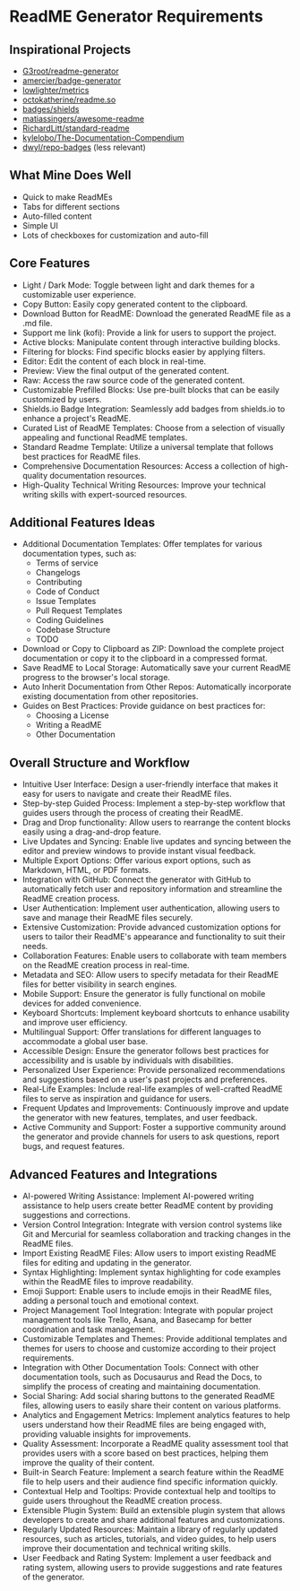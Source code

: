 # ReadME Generator Requirements

## Inspirational Projects

- [G3root/readme-generator](https://github.com/G3root/readme-generator)
- [amercier/badge-generator](https://github.com/amercier/badge-generator)
- [lowlighter/metrics](https://github.com/lowlighter/metrics)
- [octokatherine/readme.so](https://github.com/octokatherine/readme.so)
- [badges/shields](https://github.com/badges/shields)
- [matiassingers/awesome-readme](https://github.com/matiassingers/awesome-readme)
- [RichardLitt/standard-readme](https://github.com/RichardLitt/standard-readme)
- [kylelobo/The-Documentation-Compendium](https://github.com/kylelobo/The-Documentation-Compendium)
- [dwyl/repo-badges](https://github.com/dwyl/repo-badges) (less relevant)

## What Mine Does Well

- Quick to make ReadMEs
- Tabs for different sections
- Auto-filled content
- Simple UI
- Lots of checkboxes for customization and auto-fill

## Core Features

- Light / Dark Mode: Toggle between light and dark themes for a customizable user experience.
- Copy Button: Easily copy generated content to the clipboard.
- Download Button for ReadME: Download the generated ReadME file as a .md file.
- Support me link (kofi): Provide a link for users to support the project.
- Active blocks: Manipulate content through interactive building blocks.
- Filtering for blocks: Find specific blocks easier by applying filters.
- Editor: Edit the content of each block in real-time.
- Preview: View the final output of the generated content.
- Raw: Access the raw source code of the generated content.
- Customizable Prefilled Blocks: Use pre-built blocks that can be easily customized by users.
- Shields.io Badge Integration: Seamlessly add badges from shields.io to enhance a project's ReadME.
- Curated List of ReadME Templates: Choose from a selection of visually appealing and functional ReadME templates.
- Standard Readme Template: Utilize a universal template that follows best practices for ReadME files.
- Comprehensive Documentation Resources: Access a collection of high-quality documentation resources.
- High-Quality Technical Writing Resources: Improve your technical writing skills with expert-sourced resources.

## Additional Features Ideas

- Additional Documentation Templates: Offer templates for various documentation types, such as:
  - Terms of service
  - Changelogs
  - Contributing
  - Code of Conduct
  - Issue Templates
  - Pull Request Templates
  - Coding Guidelines
  - Codebase Structure
  - TODO
- Download or Copy to Clipboard as ZIP: Download the complete project documentation or copy it to the clipboard in a compressed format.
- Save ReadME to Local Storage: Automatically save your current ReadME progress to the browser's local storage.
- Auto Inherit Documentation from Other Repos: Automatically incorporate existing documentation from other repositories.
- Guides on Best Practices: Provide guidance on best practices for:
  - Choosing a License
  - Writing a ReadME
  - Other Documentation

## Overall Structure and Workflow

- Intuitive User Interface: Design a user-friendly interface that makes it easy for users to navigate and create their ReadME files.
- Step-by-step Guided Process: Implement a step-by-step workflow that guides users through the process of creating their ReadME.
- Drag and Drop functionality: Allow users to rearrange the content blocks easily using a drag-and-drop feature.
- Live Updates and Syncing: Enable live updates and syncing between the editor and preview windows to provide instant visual feedback.
- Multiple Export Options: Offer various export options, such as Markdown, HTML, or PDF formats.
- Integration with GitHub: Connect the generator with GitHub to automatically fetch user and repository information and streamline the ReadME creation process.
- User Authentication: Implement user authentication, allowing users to save and manage their ReadME files securely.
- Extensive Customization: Provide advanced customization options for users to tailor their ReadME's appearance and functionality to suit their needs.
- Collaboration Features: Enable users to collaborate with team members on the ReadME creation process in real-time.
- Metadata and SEO: Allow users to specify metadata for their ReadME files for better visibility in search engines.
- Mobile Support: Ensure the generator is fully functional on mobile devices for added convenience.
- Keyboard Shortcuts: Implement keyboard shortcuts to enhance usability and improve user efficiency.
- Multilingual Support: Offer translations for different languages to accommodate a global user base.
- Accessible Design: Ensure the generator follows best practices for accessibility and is usable by individuals with disabilities.
- Personalized User Experience: Provide personalized recommendations and suggestions based on a user's past projects and preferences.
- Real-Life Examples: Include real-life examples of well-crafted ReadME files to serve as inspiration and guidance for users.
- Frequent Updates and Improvements: Continuously improve and update the generator with new features, templates, and user feedback.
- Active Community and Support: Foster a supportive community around the generator and provide channels for users to ask questions, report bugs, and request features.

## Advanced Features and Integrations

- AI-powered Writing Assistance: Implement AI-powered writing assistance to help users create better ReadME content by providing suggestions and corrections.
- Version Control Integration: Integrate with version control systems like Git and Mercurial for seamless collaboration and tracking changes in the ReadME files.
- Import Existing ReadME Files: Allow users to import existing ReadME files for editing and updating in the generator.
- Syntax Highlighting: Implement syntax highlighting for code examples within the ReadME files to improve readability.
- Emoji Support: Enable users to include emojis in their ReadME files, adding a personal touch and emotional context.
- Project Management Tool Integration: Integrate with popular project management tools like Trello, Asana, and Basecamp for better coordination and task management.
- Customizable Templates and Themes: Provide additional templates and themes for users to choose and customize according to their project requirements.
- Integration with Other Documentation Tools: Connect with other documentation tools, such as Docusaurus and Read the Docs, to simplify the process of creating and maintaining documentation.
- Social Sharing: Add social sharing buttons to the generated ReadME files, allowing users to easily share their content on various platforms.
- Analytics and Engagement Metrics: Implement analytics features to help users understand how their ReadME files are being engaged with, providing valuable insights for improvements.
- Quality Assessment: Incorporate a ReadME quality assessment tool that provides users with a score based on best practices, helping them improve the quality of their content.
- Built-in Search Feature: Implement a search feature within the ReadME file to help users and their audience find specific information quickly.
- Contextual Help and Tooltips: Provide contextual help and tooltips to guide users throughout the ReadME creation process.
- Extensible Plugin System: Build an extensible plugin system that allows developers to create and share additional features and customizations.
- Regularly Updated Resources: Maintain a library of regularly updated resources, such as articles, tutorials, and video guides, to help users improve their documentation and technical writing skills.
- User Feedback and Rating System: Implement a user feedback and rating system, allowing users to provide suggestions and rate features of the generator.

